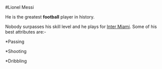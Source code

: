 #Lionel Messi
He is the greatest **football** player in history.
Nobody surpasses his skill level and he plays for [Inter Miami](https://en.wikipedia.org/wiki/Inter_Miami_CF). Some of his best attributes are:-
*Passing
*Shooting 
*Dribbling